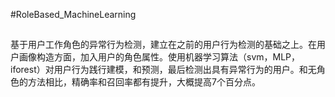 #RoleBased_MachineLearning

##
基于用户工作角色的异常行为检测，建立在之前的用户行为检测的基础之上。在用户画像构造方面，加入用户的角色属性。使用机器学习算法（svm，MLP，iforest）对用户行为践行建模，和预测，最后检测出具有异常行为的用户。和无角色的方法相比，精确率和召回率都有提升，大概提高7个百分点。
